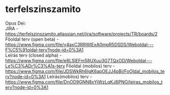 # terfelszinszamito
Opus Dei:  
JIRA - https://terfelszinszamito.atlassian.net/jira/software/projects/TR/boards/2  
Főoldal terv (open beta) - https://www.figma.com/file/y4axC3RRWIExA0mpR5DSDS/Weboldal---F%C5%91oldal-terv?node-id=0%3A1  
Leírás terv (closed alpha) - https://www.figma.com/file/e8LSlEFm58UXuu3G7TQxOD/Weboldal---Le%C3%ADr%C3%A1s-terv
Főoldal (mobilos) terv - https://www.figma.com/file/JDSWkRh6IgK6apOEJJ4pBj/FoOldal_mobilos_terv?node-id=0%3A1
Leírás(mobilos) terv - https://www.figma.com/file/DnOD9GNN8xYiWzLqKJ6PNO/leiras_mobilos_terv?node-id=0%3A1
